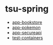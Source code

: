 # tsu-spring

- [app-bookstore](app-bookstore)
- [app-pokemon](app-pokemon)
- [app-secureapi](app-secureapi)
- [test-containers](test-containers)